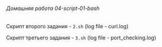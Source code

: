 ###### Домашняя работа 04-script-01-bash

Скрипт второго задания - `2.sh` (log file - curl.log)

Скрипт третьего задания - `3.sh` (log file - port_checking.log)